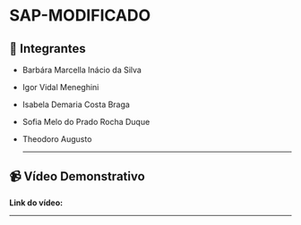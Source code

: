 # SAP-MODIFICADO


## 👩 Integrantes
- Barbára Marcella Inácio da Silva
- Igor Vidal Meneghini 
- Isabela Demaria Costa Braga
- Sofia Melo do Prado Rocha Duque
- Theodoro Augusto

  ---

## 📹 Vídeo Demonstrativo

**Link do vídeo:** 


---
